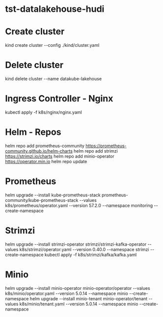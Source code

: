 # tst-datalakehouse-hudi



# Create cluster
kind create cluster --config ./kind/cluster.yaml

# Delete cluster
kind delete cluster --name datakube-lakehouse

# Ingress Controller - Nginx
kubectl apply -f k8s/nginx/nginx.yaml

# Helm - Repos
helm repo add prometheus-community https://prometheus-community.github.io/helm-charts
helm repo add strimzi https://strimzi.io/charts
helm repo add minio-operator https://operator.min.io
helm repo update

# Prometheus
helm upgrade --install kube-prometheus-stack prometheus-community/kube-prometheus-stack --values k8s/prometheus/operator.yaml --version 57.2.0 --namespace monitoring --create-namespace

# Strimzi
helm upgrade --install strimzi-operator strimzi/strimzi-kafka-operator --values k8s/strimzi/operator.yaml --version 0.40.0 --namespace strimzi --create-namespace
kubectl apply -f k8s/strimzi/kafka/kafka.yaml

# Minio
helm upgrade --install minio-operator minio-operator/operator --values k8s/minio/operator.yaml --version 5.0.14 --namespace minio --create-namespace
helm upgrade --install minio-tenant minio-operator/tenant --values k8s/minio/tenant.yaml --version 5.0.14 --namespace minio --create-namespace
